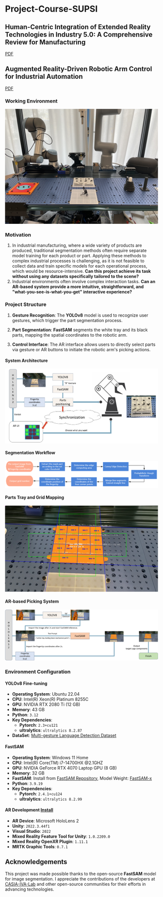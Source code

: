 # Project-Course-SUPSI
## Human-Centric Integration of Extended Reality Technologies in Industry 5.0: A Comprehensive Review for Manufacturing
[PDF](https://github.com/Avalon-S/Project-Course-SUPSI/blob/master/Report/Literature_Review_Human-Centric_Integration_of_Extended_Reality_Technologies_in_Industry_5.0.pdf)
## Augmented Reality-Driven Robotic Arm Control for Industrial Automation
[PDF](https://github.com/Avalon-S/Project-Course-SUPSI/blob/master/Report/Project%20Report_Augmented%20Reality-Driven%20Robotic%20Arm%20Control%20for%20Industrial%20Automation.pdf)
### Working Environment
![Working Environment](Assets/Fig5_Working_Environment.jpg)
### Motivation
1)	In industrial manufacturing, where a wide variety of products are produced, traditional segmentation methods often require separate model training for each product or part. Applying these methods to complex industrial processes is challenging, as it is not feasible to collect data and train specific models for each operational process, which would be resource-intensive. **Can this project achieve its task without using any datasets specifically tailored to the scene?**
2)	Industrial environments often involve complex interaction tasks. **Can an AR-based system provide a more intuitive, straightforward, and "what-you-see-is-what-you-get" interactive experience?**

### Project Structure
1. **Gesture Recognition**: The **YOLOv8** model is used to recognize user gestures, which trigger the part segmentation process.

2. **Part Segmentation**: **FastSAM** segments the white tray and its black parts, mapping the spatial coordinates to the robotic arm.

3. **Control Interface**: The AR interface allows users to directly select parts via gesture or AR buttons to initiate the robotic arm's picking actions.

#### System Architecture
![System Architucture](Assets/Fig1_Sys_Arch.png)

#### Segmentation Workflow
![Segmentation Flow](Assets/Fig2_Segmentation_Flow.png)

#### Parts Tray and Grid Mapping
![Grid Mapping](Assets/Fig3_Grid.jpg)

#### AR-based Picking System
![Picking System Overview](Assets/Fig4_Picking_System.png)

### Environment Configuration
#### YOLOv8 Fine-tuning
- **Operating System**: Ubuntu 22.04
- **CPU**: Intel(R) Xeon(R) Platinum 8255C
- **GPU**: NVIDIA RTX 2080 Ti (12 GB)
- **Memory**: 43 GB
- **Python**: `3.12`
- **Key Dependencies**:
  - **Pytorch**: `2.3+cu121`
  - **ultralytics**: `ultralytics 8.2.87`
- **DataSet**: [Multi-gesture Language Detection Dataset](https://universe.roboflow.com/christ-university-ilp52/multiple-sign-language-detection)
#### FastSAM
- **Operating System**: Windows 11 Home
- **CPU**:   Intel(R)  Core(TM) i7-14700HX @2.1GHZ
- **GPU**:   NVIDIA  GeForce RTX 4070 Laptop GPU (8 GB)
- **Memory**: 32 GB
- **FastSAM**: Install from [FastSAM Repository](https://github.com/CASIA-IVA-Lab/FastSAM), Model Weight: [FastSAM-x](https://drive.google.com/file/d/1m1sjY4ihXBU1fZXdQ-Xdj-mDltW-2Rqv/view)
- **Python**: `3.9.19`
- **Key Dependencies**:
  - **Pytorch**: `2.4.1+cu124`
  - **ultralytics**: `ultralytics 8.2.99`
#### AR Development [Install](https://learn.microsoft.com/en-us/windows/mixed-reality/develop/development)
- **AR Device**: Microsoft HoloLens 2
- **Unity**: `2022.3.44f1`
- **Visual Studio**: `2022`
- **Mixed Reality Feature Tool for Unity**: `1.0.2209.0`
- **Mixed Reality OpenXR Plugin**:   `1.11.1`
- **MRTK Graphic Tools**: `0.7.1`
## Acknowledgements
This project was made possible thanks to the open-source **FastSAM** model for image segmentation. I appreciate the contributions of the developers at [CASIA-IVA-Lab](https://github.com/CASIA-IVA-Lab) and other open-source communities for their efforts in advancing  technologies.
